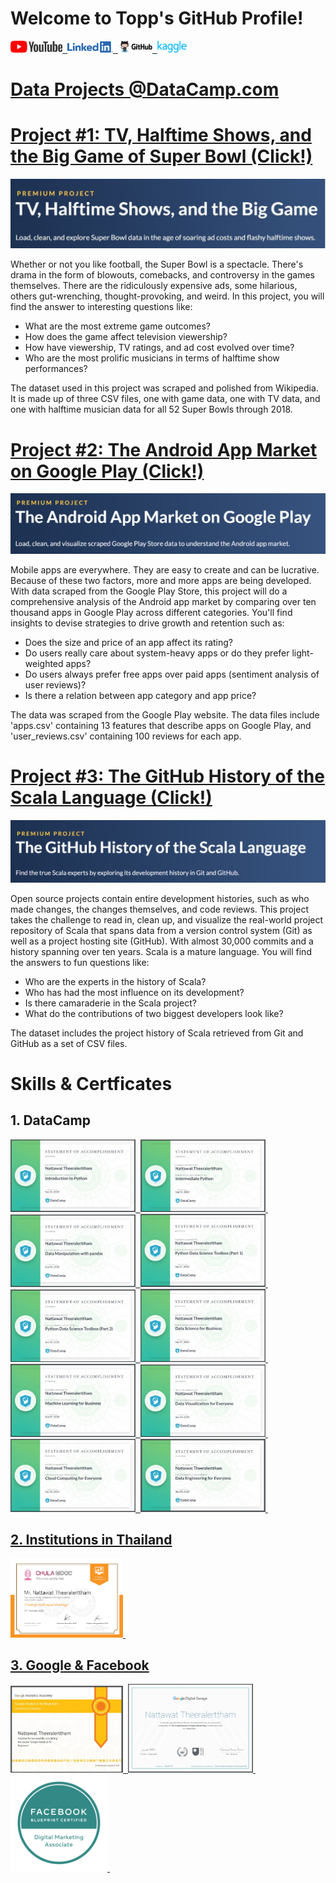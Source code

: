 # Welcome to Topp's GitHub Profile!

<a href="https://www.youtube.com"><img src="assets/img/YouTube%20Logo.png" alt="drawing" width="83"/>&nbsp;&nbsp;<a href="https://www.linkedin.com/in/topp-theeralerttham-54743264/"><img src="assets/img/Linkedin%20Logo.png" alt="drawing" width="73"/>&nbsp;&nbsp;<a href="https://tnattawat.github.io/Portfolio/"><img src="assets/img/Github%20Logo.png" alt="drawing" width="55"/>&nbsp;&nbsp;<a href="https://www.kaggle.com/topptheeralerttham/"><img src="assets/img/Kaggle%20Logo.png" alt="drawing" width="48"/>

# Data Projects @DataCamp.com
# [Project #1: TV, Halftime Shows, and the Big Game of Super Bowl (Click!)](https://github.com/tnattawat/Topp/blob/master/Project2/notebook.ipynb) 
![](assets/img/Capture.JPG)

Whether or not you like football, the Super Bowl is a spectacle. There's drama in the form of blowouts, comebacks, and controversy in the games themselves. There are the ridiculously expensive ads, some hilarious, others gut-wrenching, thought-provoking, and weird. In this project, you will find the answer to interesting questions like:
* What are the most extreme game outcomes?
* How does the game affect television viewership?
* How have viewership, TV ratings, and ad cost evolved over time?
* Who are the most prolific musicians in terms of halftime show performances?

The dataset used in this project was scraped and polished from Wikipedia. It is made up of three CSV files, one with game data, one with TV data, and one with halftime musician data for all 52 Super Bowls through 2018.

# [Project #2: The Android App Market on Google Play (Click!)](https://github.com/tnattawat/Topp/blob/master/Project2/notebook.ipynb)
![](assets/img/Capture2.PNG)

Mobile apps are everywhere. They are easy to create and can be lucrative. Because of these two factors, more and more apps are being developed. With data scraped from the Google Play Store, this project will do a comprehensive analysis of the Android app market by comparing over ten thousand apps in Google Play across different categories. You'll find insights to devise strategies to drive growth and retention such as:
* Does the size and price of an app affect its rating?
* Do users really care about system-heavy apps or do they prefer light-weighted apps?
* Do users always prefer free apps over paid apps (sentiment analysis of user reviews)?
* Is there a relation between app category and app price?

The data was scraped from the Google Play website. The data files include 'apps.csv' containing 13 features that describe apps on Google Play, and 'user_reviews.csv' containing 100 reviews for each app.

# [Project #3: The GitHub History of the Scala Language (Click!)](https://github.com/tnattawat/Topp/blob/master/Project3/notebook.ipynb)
![](Project3/Images/project3.PNG)

Open source projects contain entire development histories, such as who made changes, the changes themselves, and code reviews. This project takes the challenge to read in, clean up, and visualize the real-world project repository of Scala that spans data from a version control system (Git) as well as a project hosting site (GitHub). With almost 30,000 commits and a history spanning over ten years. Scala is a mature language. You will find the answers to fun questions like:
* Who are the experts in the history of Scala?
* Who has had the most influence on its development?
* Is there camaraderie in the Scala project?
* What do the contributions of two biggest developers look like?

The dataset includes the project history of Scala retrieved from Git and GitHub as a set of CSV files.

# Skills & Certficates
## 1. DataCamp
<a href="https://www.datacamp.com/statement-of-accomplishment/course/8884ec72e6c9c880c7c0e533d6a7a4271175ddb2"><img src="assets/cert/Cert4_n.jpg" alt="drawing" width="200"/>&nbsp;
<a href="https://www.datacamp.com/statement-of-accomplishment/course/efb6d01ce9a8cd9f43f3d2f618eca39f1db61d41"><img src="assets/cert/Cert1.jpg" alt="drawing" width="200"/>&nbsp;
<a href="https://www.datacamp.com/statement-of-accomplishment/course/5bb2a0f8da6581f8e193b1d8175e0a4a38bcf450"><img src="assets/cert/Cert8.jpg" alt="drawing" width="200"/>&nbsp;
<a href="https://www.datacamp.com/statement-of-accomplishment/course/8884ec72e6c9c880c7c0e533d6a7a4271175ddb2"><img src="assets/cert/Cert7.jpg" alt="drawing" width="200"/>&nbsp;
<a href="https://www.datacamp.com/statement-of-accomplishment/course/a3212b8f5b5c06ad652446ffaca509b960c4a339"><img src="assets/cert/C5.jpg" alt="drawing" width="200"/>&nbsp;
<a href="https://www.datacamp.com/statement-of-accomplishment/course/a3212b8f5b5c06ad652446ffaca509b960c4a339"><img src="assets/cert/11.jpg" alt="drawing" width="200"/>&nbsp;
<a href="https://www.datacamp.com/statement-of-accomplishment/course/a1827e2ec40f8a3a5df3a7957a04fb3bbce6703f"><img src="assets/cert/10.jpg" alt="drawing" width="200"/>&nbsp;
<a href="https://www.datacamp.com/statement-of-accomplishment/course/8884ec72e6c9c880c7c0e533d6a7a4271175ddb2"><img src="assets/cert/C3.jpg" alt="drawing" width="200"/>&nbsp;
<a href="https://www.datacamp.com/statement-of-accomplishment/course/8884ec72e6c9c880c7c0e533d6a7a4271175ddb2"><img src="assets/cert/C2.jpg" alt="drawing" width="200"/>&nbsp;
<a href="https://www.datacamp.com/statement-of-accomplishment/course/8884ec72e6c9c880c7c0e533d6a7a4271175ddb2"><img src="assets/cert/C1.jpg" alt="drawing" width="200"/>&nbsp;

## 2. Institutions in Thailand
<a href="https://analytics.google.com/analytics/academy/certificate/F84hMIYtTluVjyuc4kbrvQ"><img src="assets/cert/certificate_Chula.jpg" alt="drawing" width="180"/>&nbsp;

## 3. Google & Facebook
<a href="https://analytics.google.com/analytics/academy/certificate/F84hMIYtTluVjyuc4kbrvQ"><img src="assets/cert/Cert2.jpg" alt="drawing" width="180"/>&nbsp;
<a href="https://learndigital.withgoogle.com/link/1qsdpcedm9s"><img src="assets/cert/Cert3_o.jpg" alt="drawing" width="200"/>&nbsp;
<a href="https://www.youracclaim.com/badges/1c2a64a3-1bab-4bed-8058-f9896b797821?source=linked_in_profile"><img src="assets/cert/Digital_Marketing.png" alt="drawing" width="155"/>&nbsp;
